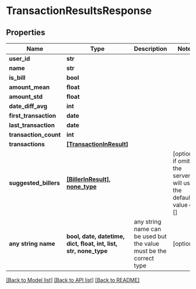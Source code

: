 # TransactionResultsResponse


## Properties
Name | Type | Description | Notes
------------ | ------------- | ------------- | -------------
**user_id** | **str** |  | 
**name** | **str** |  | 
**is_bill** | **bool** |  | 
**amount_mean** | **float** |  | 
**amount_std** | **float** |  | 
**date_diff_avg** | **int** |  | 
**first_transaction** | **date** |  | 
**last_transaction** | **date** |  | 
**transaction_count** | **int** |  | 
**transactions** | [**[TransactionInResult]**](TransactionInResult.md) |  | 
**suggested_billers** | [**[BillerInResult], none_type**](BillerInResult.md) |  | [optional]  if omitted the server will use the default value of []
**any string name** | **bool, date, datetime, dict, float, int, list, str, none_type** | any string name can be used but the value must be the correct type | [optional]

[[Back to Model list]](../README.md#documentation-for-models) [[Back to API list]](../README.md#documentation-for-api-endpoints) [[Back to README]](../README.md)


